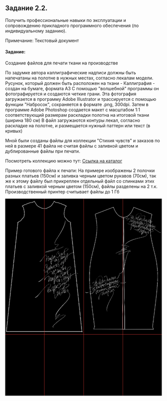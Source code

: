 ## Задание 2.2.
Получить профессиональные навыки по эксплуатации и сопровождению прикладного программного обеспечения (по индивидуальному заданию).

Примечание: Текстовый документ

#### Задание: 
Создание файлов для печати ткани на производстве 

По задумке автора каллиграфические надписи должны быть напечатаны на полотне в нужных местах, согласно лекалам модели.
Русунок, который должен быть расположен на ткани - Каллиграфия - создан на бумаге, формата А3
С помощью "волшебной" программы он фотографируется и создаются четкие грани.
Эта фотография загружается в программу Adobe Illustrator и трассируется с помощью функции "Набросок", сохраняется в формате .png, 300dpi.
Затем в программе Adobe Photoshop создается макет с масштабом 1:1 соответствующий размерам раскладки полотна на итоговой ткани (ширина 180 см) 
В файл загружаются контуры лекал, согласно раскладке на полотне, и размещается нужный паттерн или текст (в кривых)

Мной были созданы файлы для коллекции "Стихия чувств" и заказов по ней 
в размере 41 файла не считая файлы с заливкой цветом и дублированные файлы при печати.

Посмотреть коллекцию можно тут: 
[Ссылка на каталог](https://drive.google.com/file/d/1_KmULKcMEGYDoG700RElFnknXHUa6obz/view )

Пример готового файла к печати:
На примере изображены 2 полочки разных платьев (150см) и заливка черным цветом рукавов (70см), так же к этому файлу был прикреплен отдельный файл со спинками этих платьев с заливкой черным цветом (150см), файлы разделены на 2 т.к. Производственный принтер считывает файлы до 1 Гб

![](https://github.com/Bolzuka/technological_practice/blob/master/2.2/0.png)

